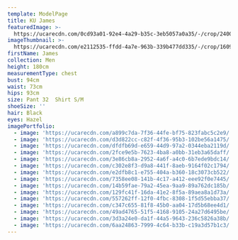 ```yaml
---
template: ModelPage
title: KU James
featuredImage: >-
  https://ucarecdn.com/0cd93a01-92e4-4a29-b35c-3eb5057a0a35/-/crop/2400x1319/0,891/-/preview/
imageThumbnail: >-
  https://ucarecdn.com/e2112535-ffdd-4a7e-963b-339b477dd335/-/crop/1609x1865/307,387/-/preview/
firstName: James
collection: Men
height: 180cm
measurementType: chest
bust: 94cm
waist: 73cm
hips: 93cm
size: Pant 32  Shirt S/M
shoeSize: ''
hair: Black
eyes: Hazel
imagePortfolio:
  - image: 'https://ucarecdn.com/a899c7da-7f36-44fe-bf75-823fabc5c2e9/'
  - image: 'https://ucarecdn.com/d3d822cc-c82f-4f36-95b3-102be56a1475/'
  - image: 'https://ucarecdn.com/dfdfb69d-e659-44d9-97a2-0344eba2119d/'
  - image: 'https://ucarecdn.com/2fce9e5b-7623-4ba8-a0bb-31eb3a65daff/'
  - image: 'https://ucarecdn.com/3e86cb8a-2952-4a6f-a4c0-6b7ede9bdc14/'
  - image: 'https://ucarecdn.com/c302e8f3-d9a8-441f-8aeb-9164f02c1794/'
  - image: 'https://ucarecdn.com/e2dfb8c1-e755-404a-b360-18c3073cb522/'
  - image: 'https://ucarecdn.com/7358ee08-141b-4c17-a412-eee92f0e7445/'
  - image: 'https://ucarecdn.com/14b59fae-79a2-45ea-9aa9-89a762dc185b/'
  - image: 'https://ucarecdn.com/129fc41f-16da-41e2-8f5a-89aea8a1d73a/'
  - image: 'https://ucarecdn.com/557262ff-12f0-4fbc-8308-1f5d55ebba37/'
  - image: 'https://ucarecdn.com/c347c655-81f8-45b0-aa04-17d5b68ee4d1/'
  - image: 'https://ucarecdn.com/49ad4765-51f5-4168-9105-24a27d6495be/'
  - image: 'https://ucarecdn.com/3d3a24e0-da1f-44a5-9643-236c5826a38b/'
  - image: 'https://ucarecdn.com/6aa24863-7999-4c64-b33b-c19a3d57b1c3/'
---
```


